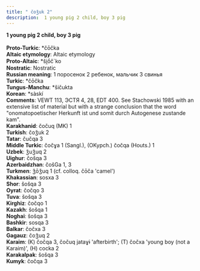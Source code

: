 ```yaml
---
title: " čoǯuk 2"
description:  1 young pig 2 child, boy 3 pig
---
```

<p data-pagefind-weight="0.5">
<strong> 1 young pig 2 child, boy 3 pig</strong><br><br>
<strong>Proto-Turkic</strong>:  *čōčka<br>
<strong>Altaic etymology</strong>:  Altaic etymology<br>
<strong> Proto-Altaic</strong>:  *ši̯ṓč`ko<br>
<strong>Nostratic</strong>:  Nostratic<br>
<strong>Russian meaning</strong>:  1 поросенок 2 ребенок, мальчик 3 свинья<br>
<strong>Turkic</strong>:  *čōčka<br>
<strong>Tungus-Manchu</strong>:  *šičukta<br>
<strong>Korean</strong>:  *sàskí<br>
<strong>Comments</strong>:  VEWT 113, ЭСТЯ 4, 28, EDT 400. See Stachowski 1985 with an extensive list of material but with a strange conclusion that the word "onomatopoetischer Herkunft ist und somit durch Autogenese zustande kam".<br>
<strong>Karakhanid</strong>:  čočuq (MK) 1<br>
<strong>Turkish</strong>:  čoǯuk 2<br>
<strong>Tatar</strong>:  čučqa 3<br>
<strong>Middle Turkic</strong>:  čočɣa 1 (Sangl.), (OKypch.) čočqa (Houts.) 1<br>
<strong>Uzbek</strong>:  ǯuǯuq 2<br>
<strong>Uighur</strong>:  čošqa 3<br>
<strong>Azerbaidzhan</strong>:  čošGa 1, 3<br>
<strong>Turkmen</strong>:  ǯōǯuq 1 (cf. colloq. čōča 'camel')<br>
<strong>Khakassian</strong>:  sosxa 3<br>
<strong>Shor</strong>:  šošqa 3<br>
<strong>Oyrat</strong>:  čočqo 3<br>
<strong>Tuva</strong>:  šošqa 3<br>
<strong>Kirghiz</strong>:  čočqo 1<br>
<strong>Kazakh</strong>:  šošqa 1<br>
<strong>Noghai</strong>:  šošqa 3<br>
<strong>Bashkir</strong>:  sosqa 3<br>
<strong>Balkar</strong>:  čočxa 3<br>
<strong>Gagauz</strong>:  čoǯuq 2<br>
<strong>Karaim</strong>:  (K) čočqa 3, čočuq jataɣɨ 'afterbirth'; (T) čočxa 'young boy (not a Karaim)', (H) cocka 2<br>
<strong>Karakalpak</strong>:  šošqa 3<br>
<strong>Kumyk</strong>:  čočqa 3<br>

</p>
